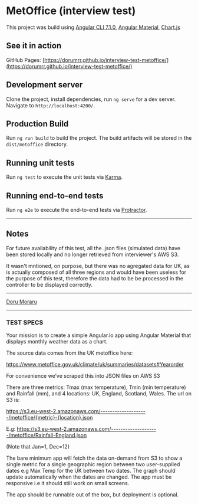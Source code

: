 # MetOffice (interview test)

This project was build using [Angular CLI 7.1.0](https://github.com/angular/angular-cli), [Angular Material](https://material.angular.io/), [Chart.js](https://www.chartjs.org/)

## See it in action

GitHub Pages: [https://dorumrr.github.io/interview-test-metoffice/](https://dorumrr.github.io/interview-test-metoffice/)

## Development server

Clone the project, install dependencies, run `ng serve` for a dev server. Navigate to `http://localhost:4200/`.

## Production Build

Run `ng run build` to build the project. The build artifacts will be stored in the `dist/metoffice` directory.

## Running unit tests

Run `ng test` to execute the unit tests via [Karma](https://karma-runner.github.io).

## Running end-to-end tests

Run `ng e2e` to execute the end-to-end tests via [Protractor](http://www.protractortest.org/).

---

## Notes

For future availability of this test, all the .json files (simulated data) have been stored locally and no longer retrieved from interviewer's AWS S3.

It wasn't mntioned, on purpose, but there was no agregated data for UK, as is actually composed of all three regions and would have been useless for the purpose of this test, therefore the data had to be be processed in the controller to be displayed correctly.

---

[Doru Moraru](https://doru-moraru.com)

---

### TEST SPECS

Your mission is to create a simple Angular.io app using Angular Material that displays monthly weather data as a chart.

The source data comes from the UK metoffice here:

https://www.metoffice.gov.uk/climate/uk/summaries/datasets#Yearorder

For convenience we’ve scraped this into JSON files on AWS S3

There are three metrics: Tmax (max temperature), Tmin (min temperature) and Rainfall (mm), and 4 locations: UK, England, Scotland, Wales. The url on S3 is:

https://s3.eu-west-2.amazonaws.com/--------------------/metoffice/{metric}-{location}.json

E.g: https://s3.eu-west-2.amazonaws.com/--------------------/metoffice/Rainfall-England.json

(Note that Jan=1, Dec=12)

The bare minimum app will fetch the data on-demand from S3 to show a single metric for a single geographic region between two user-supplied dates e.g Max Temp for the UK between two dates. The graph should update automatically when the dates are changed. The app must be responsive i.e it should still work on small screens.

The app should be runnable out of the box, but deployment is optional.